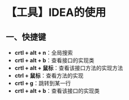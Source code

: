 # 【工具】IDEA的使用

## 一、快捷键

* **crtl + alt + n**：全局搜索
* **crtl + alt + b**：查看接口的实现类
* **crtl + alt + 鼠标**：查看该接口方法的实现方法
* **ctrl + 鼠标**：查看方法的实现
* **crtl + g**：跳转到某一行
* **crtl + alt + b**：查看该接口的实现类
